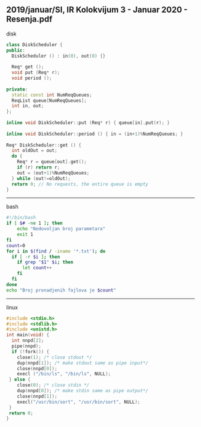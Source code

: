 2019/januar/SI, IR Kolokvijum 3 - Januar 2020 - Resenja.pdf
--------------------------------------------------------------------------------
disk
```cpp
class DiskScheduler { 
public: 
  DiskScheduler () : in(0), out(0) {} 
 
  Req* get (); 
  void put (Req* r); 
  void period (); 
 
private: 
  static const int NumReqQueues; 
  ReqList queue[NumReqQueues]; 
  int in, out; 
}; 
 
inline void DiskScheduler::put (Req* r) { queue[in].put(r); } 
 
inline void DiskScheduler::period () { in = (in+1)%NumReqQueues; } 
 
Req* DiskScheduler::get () { 
  int oldOut = out; 
  do { 
    Req* r = queue[out].get(); 
    if (r) return r; 
    out = (out+1)%NumReqQueues; 
  } while (out!=oldOut); 
  return 0; // No requests, the entire queue is empty 
}
```

--------------------------------------------------------------------------------
bash
```bash
#!/bin/bash 
if [ $# -ne 1 ]; then 
    echo "Nedovoljan broj parametara" 
    exit 1 
fi 
count=0 
for i in $(find / -iname '*.txt'); do 
  if [ -r $i ]; then 
    if grep "$1" $i; then 
      let count++ 
    fi 
  fi  
done 
echo "Broj pronadjenih fajlova je $count"
```
 
--------------------------------------------------------------------------------
linux
```cpp
#include <stdio.h> 
#include <stdlib.h> 
#include <unistd.h> 
int main(void) { 
  int nnpd[2]; 
  pipe(nnpd); 
  if (!fork()) { 
    close(1); /* close stdout */ 
    dup(nnpd[1]); /* make stdout same as pipe input*/ 
    close(nnpd[0]); 
    execl ("/bin/ls", "/bin/ls", NULL); 
 } else { 
    close(0); /* close stdin */ 
    dup(nnpd[0]); /* make stdin same as pipe output*/ 
    close(nnpd[1]); 
    execl("/usr/bin/sort", "/usr/bin/sort", NULL); 
 } 
 return 0; 
} 
```

